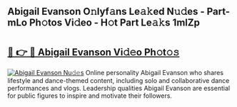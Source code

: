 ## Abigail Evanson O𝚗lyf𝚊ns Le𝚊𝚔ed N𝚞𝚍es - Part-mLo Ph𝚘tos Vi𝚍eo - H𝚘t Part Le𝚊𝚔s 1mlZp

# <h2><a href="http://hf63v5.feru.top/?c=Abigail+Evanson">🔗 👉 🔴 Abigail Evanson Vi𝚍𝚎o Ph𝚘t𝚘𝚜</a></h2>

[![Abigail Evanson Nu𝚍𝚎s](https://i.imgur.com/0TWrTi3.gif)](http://hf63v5.feru.top/?c=Abigail+Evanson)
Online personality Abigail Evanson who shares lifestyle and dance-themed content, including solo and collaborative dance performances and vlogs. Leadership qualities Abigail Evanson are essential for public figures to inspire and motivate their followers. 
